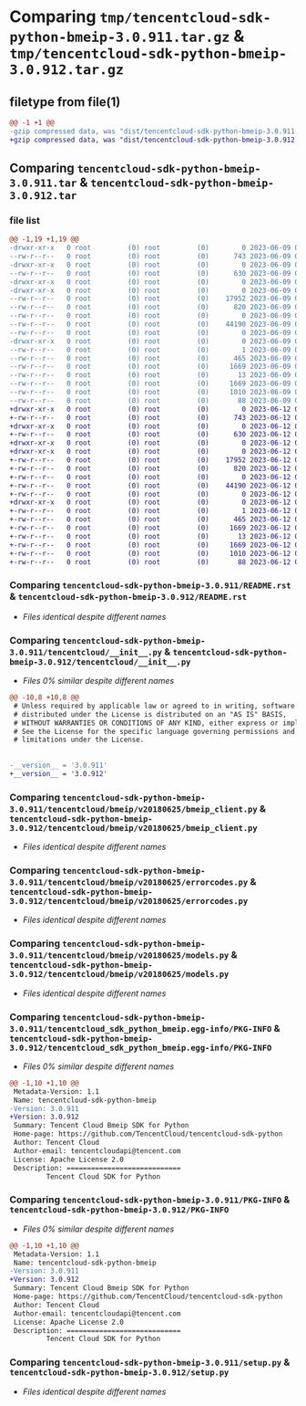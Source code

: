 # Comparing `tmp/tencentcloud-sdk-python-bmeip-3.0.911.tar.gz` & `tmp/tencentcloud-sdk-python-bmeip-3.0.912.tar.gz`

## filetype from file(1)

```diff
@@ -1 +1 @@
-gzip compressed data, was "dist/tencentcloud-sdk-python-bmeip-3.0.911.tar", last modified: Fri Jun  9 02:12:51 2023, max compression
+gzip compressed data, was "dist/tencentcloud-sdk-python-bmeip-3.0.912.tar", last modified: Mon Jun 12 02:57:22 2023, max compression
```

## Comparing `tencentcloud-sdk-python-bmeip-3.0.911.tar` & `tencentcloud-sdk-python-bmeip-3.0.912.tar`

### file list

```diff
@@ -1,19 +1,19 @@
-drwxr-xr-x   0 root         (0) root         (0)        0 2023-06-09 02:12:51.000000 tencentcloud-sdk-python-bmeip-3.0.911/
--rw-r--r--   0 root         (0) root         (0)      743 2023-06-09 02:12:51.000000 tencentcloud-sdk-python-bmeip-3.0.911/README.rst
-drwxr-xr-x   0 root         (0) root         (0)        0 2023-06-09 02:12:51.000000 tencentcloud-sdk-python-bmeip-3.0.911/tencentcloud/
--rw-r--r--   0 root         (0) root         (0)      630 2023-06-09 02:12:51.000000 tencentcloud-sdk-python-bmeip-3.0.911/tencentcloud/__init__.py
-drwxr-xr-x   0 root         (0) root         (0)        0 2023-06-09 02:12:51.000000 tencentcloud-sdk-python-bmeip-3.0.911/tencentcloud/bmeip/
-drwxr-xr-x   0 root         (0) root         (0)        0 2023-06-09 02:12:51.000000 tencentcloud-sdk-python-bmeip-3.0.911/tencentcloud/bmeip/v20180625/
--rw-r--r--   0 root         (0) root         (0)    17952 2023-06-09 02:12:51.000000 tencentcloud-sdk-python-bmeip-3.0.911/tencentcloud/bmeip/v20180625/bmeip_client.py
--rw-r--r--   0 root         (0) root         (0)      820 2023-06-09 02:12:51.000000 tencentcloud-sdk-python-bmeip-3.0.911/tencentcloud/bmeip/v20180625/errorcodes.py
--rw-r--r--   0 root         (0) root         (0)        0 2023-06-09 02:12:51.000000 tencentcloud-sdk-python-bmeip-3.0.911/tencentcloud/bmeip/v20180625/__init__.py
--rw-r--r--   0 root         (0) root         (0)    44190 2023-06-09 02:12:51.000000 tencentcloud-sdk-python-bmeip-3.0.911/tencentcloud/bmeip/v20180625/models.py
--rw-r--r--   0 root         (0) root         (0)        0 2023-06-09 02:12:51.000000 tencentcloud-sdk-python-bmeip-3.0.911/tencentcloud/bmeip/__init__.py
-drwxr-xr-x   0 root         (0) root         (0)        0 2023-06-09 02:12:51.000000 tencentcloud-sdk-python-bmeip-3.0.911/tencentcloud_sdk_python_bmeip.egg-info/
--rw-r--r--   0 root         (0) root         (0)        1 2023-06-09 02:12:51.000000 tencentcloud-sdk-python-bmeip-3.0.911/tencentcloud_sdk_python_bmeip.egg-info/dependency_links.txt
--rw-r--r--   0 root         (0) root         (0)      465 2023-06-09 02:12:51.000000 tencentcloud-sdk-python-bmeip-3.0.911/tencentcloud_sdk_python_bmeip.egg-info/SOURCES.txt
--rw-r--r--   0 root         (0) root         (0)     1669 2023-06-09 02:12:51.000000 tencentcloud-sdk-python-bmeip-3.0.911/tencentcloud_sdk_python_bmeip.egg-info/PKG-INFO
--rw-r--r--   0 root         (0) root         (0)       13 2023-06-09 02:12:51.000000 tencentcloud-sdk-python-bmeip-3.0.911/tencentcloud_sdk_python_bmeip.egg-info/top_level.txt
--rw-r--r--   0 root         (0) root         (0)     1669 2023-06-09 02:12:51.000000 tencentcloud-sdk-python-bmeip-3.0.911/PKG-INFO
--rw-r--r--   0 root         (0) root         (0)     1010 2023-06-09 02:12:51.000000 tencentcloud-sdk-python-bmeip-3.0.911/setup.py
--rw-r--r--   0 root         (0) root         (0)       88 2023-06-09 02:12:51.000000 tencentcloud-sdk-python-bmeip-3.0.911/setup.cfg
+drwxr-xr-x   0 root         (0) root         (0)        0 2023-06-12 02:57:22.000000 tencentcloud-sdk-python-bmeip-3.0.912/
+-rw-r--r--   0 root         (0) root         (0)      743 2023-06-12 02:57:21.000000 tencentcloud-sdk-python-bmeip-3.0.912/README.rst
+drwxr-xr-x   0 root         (0) root         (0)        0 2023-06-12 02:57:22.000000 tencentcloud-sdk-python-bmeip-3.0.912/tencentcloud/
+-rw-r--r--   0 root         (0) root         (0)      630 2023-06-12 02:57:21.000000 tencentcloud-sdk-python-bmeip-3.0.912/tencentcloud/__init__.py
+drwxr-xr-x   0 root         (0) root         (0)        0 2023-06-12 02:57:22.000000 tencentcloud-sdk-python-bmeip-3.0.912/tencentcloud/bmeip/
+drwxr-xr-x   0 root         (0) root         (0)        0 2023-06-12 02:57:22.000000 tencentcloud-sdk-python-bmeip-3.0.912/tencentcloud/bmeip/v20180625/
+-rw-r--r--   0 root         (0) root         (0)    17952 2023-06-12 02:57:21.000000 tencentcloud-sdk-python-bmeip-3.0.912/tencentcloud/bmeip/v20180625/bmeip_client.py
+-rw-r--r--   0 root         (0) root         (0)      820 2023-06-12 02:57:21.000000 tencentcloud-sdk-python-bmeip-3.0.912/tencentcloud/bmeip/v20180625/errorcodes.py
+-rw-r--r--   0 root         (0) root         (0)        0 2023-06-12 02:57:21.000000 tencentcloud-sdk-python-bmeip-3.0.912/tencentcloud/bmeip/v20180625/__init__.py
+-rw-r--r--   0 root         (0) root         (0)    44190 2023-06-12 02:57:21.000000 tencentcloud-sdk-python-bmeip-3.0.912/tencentcloud/bmeip/v20180625/models.py
+-rw-r--r--   0 root         (0) root         (0)        0 2023-06-12 02:57:21.000000 tencentcloud-sdk-python-bmeip-3.0.912/tencentcloud/bmeip/__init__.py
+drwxr-xr-x   0 root         (0) root         (0)        0 2023-06-12 02:57:22.000000 tencentcloud-sdk-python-bmeip-3.0.912/tencentcloud_sdk_python_bmeip.egg-info/
+-rw-r--r--   0 root         (0) root         (0)        1 2023-06-12 02:57:22.000000 tencentcloud-sdk-python-bmeip-3.0.912/tencentcloud_sdk_python_bmeip.egg-info/dependency_links.txt
+-rw-r--r--   0 root         (0) root         (0)      465 2023-06-12 02:57:22.000000 tencentcloud-sdk-python-bmeip-3.0.912/tencentcloud_sdk_python_bmeip.egg-info/SOURCES.txt
+-rw-r--r--   0 root         (0) root         (0)     1669 2023-06-12 02:57:22.000000 tencentcloud-sdk-python-bmeip-3.0.912/tencentcloud_sdk_python_bmeip.egg-info/PKG-INFO
+-rw-r--r--   0 root         (0) root         (0)       13 2023-06-12 02:57:22.000000 tencentcloud-sdk-python-bmeip-3.0.912/tencentcloud_sdk_python_bmeip.egg-info/top_level.txt
+-rw-r--r--   0 root         (0) root         (0)     1669 2023-06-12 02:57:22.000000 tencentcloud-sdk-python-bmeip-3.0.912/PKG-INFO
+-rw-r--r--   0 root         (0) root         (0)     1010 2023-06-12 02:57:21.000000 tencentcloud-sdk-python-bmeip-3.0.912/setup.py
+-rw-r--r--   0 root         (0) root         (0)       88 2023-06-12 02:57:22.000000 tencentcloud-sdk-python-bmeip-3.0.912/setup.cfg
```

### Comparing `tencentcloud-sdk-python-bmeip-3.0.911/README.rst` & `tencentcloud-sdk-python-bmeip-3.0.912/README.rst`

 * *Files identical despite different names*

### Comparing `tencentcloud-sdk-python-bmeip-3.0.911/tencentcloud/__init__.py` & `tencentcloud-sdk-python-bmeip-3.0.912/tencentcloud/__init__.py`

 * *Files 0% similar despite different names*

```diff
@@ -10,8 +10,8 @@
 # Unless required by applicable law or agreed to in writing, software
 # distributed under the License is distributed on an "AS IS" BASIS,
 # WITHOUT WARRANTIES OR CONDITIONS OF ANY KIND, either express or implied.
 # See the License for the specific language governing permissions and
 # limitations under the License.
 
 
-__version__ = '3.0.911'
+__version__ = '3.0.912'
```

### Comparing `tencentcloud-sdk-python-bmeip-3.0.911/tencentcloud/bmeip/v20180625/bmeip_client.py` & `tencentcloud-sdk-python-bmeip-3.0.912/tencentcloud/bmeip/v20180625/bmeip_client.py`

 * *Files identical despite different names*

### Comparing `tencentcloud-sdk-python-bmeip-3.0.911/tencentcloud/bmeip/v20180625/errorcodes.py` & `tencentcloud-sdk-python-bmeip-3.0.912/tencentcloud/bmeip/v20180625/errorcodes.py`

 * *Files identical despite different names*

### Comparing `tencentcloud-sdk-python-bmeip-3.0.911/tencentcloud/bmeip/v20180625/models.py` & `tencentcloud-sdk-python-bmeip-3.0.912/tencentcloud/bmeip/v20180625/models.py`

 * *Files identical despite different names*

### Comparing `tencentcloud-sdk-python-bmeip-3.0.911/tencentcloud_sdk_python_bmeip.egg-info/PKG-INFO` & `tencentcloud-sdk-python-bmeip-3.0.912/tencentcloud_sdk_python_bmeip.egg-info/PKG-INFO`

 * *Files 0% similar despite different names*

```diff
@@ -1,10 +1,10 @@
 Metadata-Version: 1.1
 Name: tencentcloud-sdk-python-bmeip
-Version: 3.0.911
+Version: 3.0.912
 Summary: Tencent Cloud Bmeip SDK for Python
 Home-page: https://github.com/TencentCloud/tencentcloud-sdk-python
 Author: Tencent Cloud
 Author-email: tencentcloudapi@tencent.com
 License: Apache License 2.0
 Description: ============================
         Tencent Cloud SDK for Python
```

### Comparing `tencentcloud-sdk-python-bmeip-3.0.911/PKG-INFO` & `tencentcloud-sdk-python-bmeip-3.0.912/PKG-INFO`

 * *Files 0% similar despite different names*

```diff
@@ -1,10 +1,10 @@
 Metadata-Version: 1.1
 Name: tencentcloud-sdk-python-bmeip
-Version: 3.0.911
+Version: 3.0.912
 Summary: Tencent Cloud Bmeip SDK for Python
 Home-page: https://github.com/TencentCloud/tencentcloud-sdk-python
 Author: Tencent Cloud
 Author-email: tencentcloudapi@tencent.com
 License: Apache License 2.0
 Description: ============================
         Tencent Cloud SDK for Python
```

### Comparing `tencentcloud-sdk-python-bmeip-3.0.911/setup.py` & `tencentcloud-sdk-python-bmeip-3.0.912/setup.py`

 * *Files identical despite different names*

